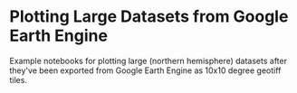 # Plotting Large Datasets from Google Earth Engine

Example notebooks for plotting large (northern hemisphere) datasets after they've been exported from Google Earth Engine as 10x10 degree geotiff tiles.
